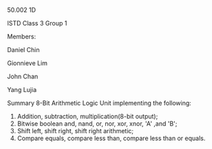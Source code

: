 50.002 1D

ISTD Class 3 Group 1

Members:

Daniel Chin

Gionnieve Lim

John Chan

Yang Lujia

Summary
8-Bit Arithmetic Logic Unit implementing the following:
1. Addition, subtraction, multiplication(8-bit output);
2. Bitwise boolean and, nand, or, nor, xor, xnor, 'A' ,and 'B'; 
3. Shift left, shift right, shift right arithmetic;
4. Compare equals, compare less than, compare less than or equals.
